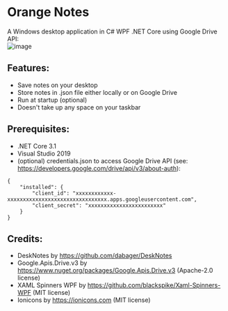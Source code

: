 # Orange Notes
A Windows desktop application in C# WPF .NET Core using Google Drive API:<br/>![image](https://user-images.githubusercontent.com/62397363/87773147-04e8d600-c823-11ea-99ea-fb0ab7e21323.png)

## Features:
- Save notes on your desktop
- Store notes in .json file either locally or on Google Drive
- Run at startup (optional)
- Doesn't take up any space on your taskbar

## Prerequisites:
- .NET Core 3.1
- Visual Studio 2019
- (optional) credentials.json to access Google Drive API (see: https://developers.google.com/drive/api/v3/about-auth):
```
{
    "installed": {
        "client_id": "xxxxxxxxxxxx-xxxxxxxxxxxxxxxxxxxxxxxxxxxxxxxx.apps.googleusercontent.com",
        "client_secret": "xxxxxxxxxxxxxxxxxxxxxxxx"
    }
}
```

## Credits:
- DeskNotes by https://github.com/dabager/DeskNotes
- Google.Apis.Drive.v3 by https://www.nuget.org/packages/Google.Apis.Drive.v3 (Apache-2.0 license)
- XAML Spinners WPF by https://github.com/blackspike/Xaml-Spinners-WPF (MIT license)
- Ionicons by https://ionicons.com (MIT license)
